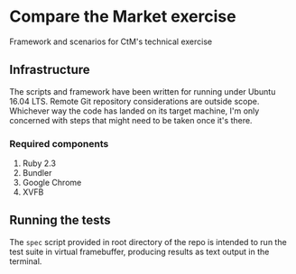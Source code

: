 # Compare the Market exercise
Framework and scenarios for CtM's technical exercise

## Infrastructure
The scripts and framework have been written for running under Ubuntu 16.04 LTS.
Remote Git repository considerations are outside scope. Whichever way the code has landed on its target machine, I'm only concerned with steps that might need to be taken once it's there.
### Required components
1. Ruby 2.3
2. Bundler
3. Google Chrome
4. XVFB

## Running the tests
The `spec` script provided in root directory of the repo is intended to run the test suite in virtual framebuffer, producing results as text output in the terminal.
